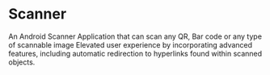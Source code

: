 # Scanner
An Android Scanner Application that can scan any QR, Bar code or any type of scannable image 
Elevated user experience by incorporating advanced features, including automatic redirection to hyperlinks found within scanned objects.

